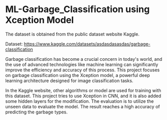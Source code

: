 # ML-Garbage_Classification using Xception Model
The dataset is obtained from the public dataset website Kaggle.

Dataset: https://www.kaggle.com/datasets/asdasdasasdas/garbage-classification 

Garbage classification has become a crucial concern in today's world, and the use of advanced technologies like machine learning can significantly improve the efficiency and accuracy of this process. This project focuses on garbage classification using the Xception model, a powerful deep learning architecture designed for image classification tasks.

In the Kaggle website, other algorithms or model are used for training with this dataset. This project tries to use Xception in CNN, and it is also added some hidden layers for the modification. The evaluation is to utilize the unseen data to evaluate the model. The result reaches a high accuracy of predicting the garbage types. 

